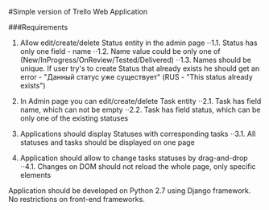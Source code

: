 #Simple version of Trello Web Application

###Requirements
1. Allow edit/create/delete Status entity in the admin page
⋅⋅1.1. Status has only one field - name
⋅⋅1.2. Name value could be only one of (New/InProgress/OnReview/Tested/Delivered)
⋅⋅1.3. Names should be unique. If user try's to create Status that already exists he should get an error - "Данный статус уже существует" (RUS - "This status already exists")

2. In Admin page you can edit/create/delete Task entity
⋅⋅2.1. Task has field name, which can not be empty
⋅⋅2.2. Task has field status, which can be only one of the existing statuses

3. Applications should display Statuses with corresponding tasks 
⋅⋅3.1. All statuses and tasks should be displayed on one page

4. Application should allow to change tasks statuses by drag-and-drop
⋅⋅4.1. Changes on DOM should not reload the whole page, only specific elements 

Application should be developed on Python 2.7 using Django framework. No restrictions on front-end frameworks.
